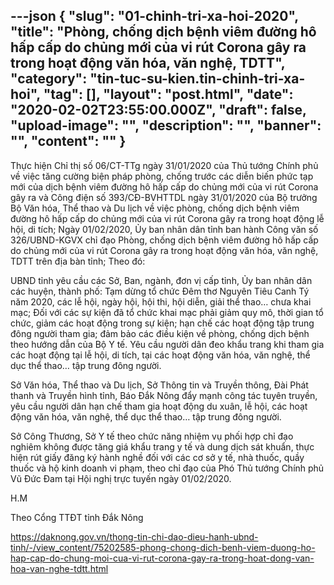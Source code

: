 ---json
{
    "slug": "01-chinh-tri-xa-hoi-2020",
    "title": "Phòng, chống dịch bệnh viêm đường hô hấp cấp do chủng mới của vi rút Corona gây ra trong hoạt động văn hóa, văn nghệ, TDTT",
    "category": "tin-tuc-su-kien.tin-chinh-tri-xa-hoi",
    "tag": [],
    "layout": "post.html",
    "date": "2020-02-02T23:55:00.000Z",
    "draft": false,
    "upload-image": "",
    "description": "",
    "banner": "",
    "__content__": ""
}
---
<p>Thực hiện Chỉ thị số 06/CT-TTg ng&agrave;y 31/01/2020 của Thủ tướng Ch&iacute;nh phủ về việc tăng cường biện ph&aacute;p ph&ograve;ng, chống trước c&aacute;c diễn biến phức tạp mới của dịch bệnh vi&ecirc;m đường h&ocirc; hấp cấp do chủng mới của vi r&uacute;t Corona g&acirc;y ra v&agrave; C&ocirc;ng điện số 393/CĐ-BVHTTDL ng&agrave;y 31/01/2020 của Bộ trưởng Bộ Văn h&oacute;a, Thể thao v&agrave; Du lịch về việc ph&ograve;ng, chống dịch bệnh vi&ecirc;m đường h&ocirc; hấp cấp do chủng mới của vi r&uacute;t Corona g&acirc;y ra trong hoạt động lễ hội, di t&iacute;ch; Ng&agrave;y 01/02/2020, Ủy ban nh&acirc;n d&acirc;n tỉnh ban h&agrave;nh C&ocirc;ng văn số 326/UBND-KGVX chỉ đạo Ph&ograve;ng, chống dịch bệnh vi&ecirc;m đường h&ocirc; hấp cấp do chủng mới của vi r&uacute;t Corona g&acirc;y ra trong hoạt động văn h&oacute;a, văn nghệ, TDTT tr&ecirc;n địa b&agrave;n tỉnh; Theo đ&oacute;:</p>

<p>UBND tỉnh y&ecirc;u cầu c&aacute;c Sở, Ban, ng&agrave;nh, đơn vị cấp tỉnh, Ủy ban nh&acirc;n d&acirc;n c&aacute;c huyện, th&agrave;nh phố: Tạm dừng tổ chức Đ&ecirc;m thơ Nguy&ecirc;n Ti&ecirc;u Canh T&yacute; năm 2020, c&aacute;c lễ hội, ng&agrave;y hội, hội thi, hội diễn, giải thể thao&hellip; chưa khai mạc; Đối với c&aacute;c sự kiện đ&atilde; tổ chức khai mạc phải giảm quy m&ocirc;, thời gian tổ chức, giảm c&aacute;c hoạt động trong sự kiện; hạn chế c&aacute;c hoạt động tập trung đ&ocirc;ng người tham gia; đảm bảo c&aacute;c điều kiện về ph&ograve;ng, chống dịch bệnh theo hướng dẫn của Bộ Y tế. Y&ecirc;u cầu người d&acirc;n đeo khẩu trang khi tham gia c&aacute;c hoạt động tại lễ hội, di t&iacute;ch, tại c&aacute;c hoạt động văn h&oacute;a, văn nghệ, thể dục thể thao&hellip; tập trung đ&ocirc;ng người.</p>

<p>Sở Văn h&oacute;a, Thể thao v&agrave; Du lịch, Sở Th&ocirc;ng tin v&agrave; Truyền th&ocirc;ng, Đ&agrave;i Ph&aacute;t thanh v&agrave; Truyền h&igrave;nh tỉnh, B&aacute;o Đắk N&ocirc;ng đẩy mạnh c&ocirc;ng t&aacute;c tuy&ecirc;n truyền, y&ecirc;u cầu người d&acirc;n hạn chế tham gia hoạt động du xu&acirc;n, lễ hội, c&aacute;c hoạt động văn h&oacute;a, văn nghệ, thể dục thể thao&hellip; tập trung đ&ocirc;ng người.</p>

<p>Sở C&ocirc;ng Thương, Sở Y tế theo chức năng nhiệm vụ phối hợp chỉ đạo nghi&ecirc;m kh&ocirc;ng được tăng gi&aacute; khẩu trang y tế v&agrave; dung dịch s&aacute;t khuẩn, thực hiện r&uacute;t giấy đăng k&yacute; h&agrave;nh nghề đối với c&aacute;c cơ sở y tế, nh&agrave; thuốc, quầy thuốc v&agrave; hộ kinh doanh vi phạm, theo chỉ đạo của Ph&oacute; Thủ tướng Ch&iacute;nh phủ Vũ Đức Đam tại Hội nghị trực tuyến ng&agrave;y 01/02/2020.</p>

<p>H.M</p>

<p>Theo Cổng TTĐT tỉnh Đắk N&ocirc;ng</p>

<p><a href="https://daknong.gov.vn/thong-tin-chi-dao-dieu-hanh-ubnd-tinh/-/view_content/75202585-phong-chong-dich-benh-viem-duong-ho-hap-cap-do-chung-moi-cua-vi-rut-corona-gay-ra-trong-hoat-dong-van-hoa-van-nghe-tdtt.html">https://daknong.gov.vn/thong-tin-chi-dao-dieu-hanh-ubnd-tinh/-/view_content/75202585-phong-chong-dich-benh-viem-duong-ho-hap-cap-do-chung-moi-cua-vi-rut-corona-gay-ra-trong-hoat-dong-van-hoa-van-nghe-tdtt.html</a></p>

<p>&nbsp;</p>
